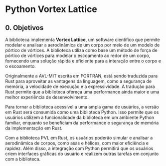 # Python Vortex Lattice

## 0. Objetivos

A biblioteca implementa **Vortex Lattice**, um software científico que permite modelar e analisar a aerodinâmica de um corpo por meio de um modelo de pórtico de vórtices. A biblioteca utiliza como base um método de força de pórtico de vórtices para modelar o escoamento ao redor de um corpo, fornecendo uma solução rápida e eficiente para a interação entre o corpo e o escoamento.

Originalmente a AVL-MIT escrita em FORTRAN, está sendo traduzida para Rust para aproveitar as vantagens da linguagem, como a segurança de memória, a velocidade de execução e a expressividade. A tradução para Rust permite que a biblioteca ofereça uma performance ainda maior e uma melhor experiência de desenvolvimento.

Para tornar a biblioteca acessível a uma ampla gama de usuários, a versão em Rust será consumida como uma biblioteca Python. Isso permite que os usuários utilizem a funcionalidade da biblioteca em um ambiente Python familiar, enquanto se beneficiam da performance e segurança de memória da implementação em Rust.

Com a biblioteca PVL em Rust, os usuários poderão simular e analisar a aerodinâmica de corpos, como asas e hélices, com maior eficiência e rapidez. Além disso, a integração com Python permitirá que os usuários criem interfaces gráficas do usuário e realizem outras tarefas em conjunto com a biblioteca.
